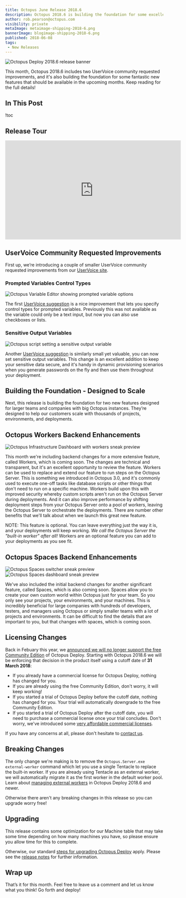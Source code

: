 ```yaml
---
title: Octopus June Release 2018.6
description: Octopus 2018.6 is building the foundation for some excellent new features coming soon!
author: rob.pearson@octopus.com
visibility: private
metaImage: metaimage-shipping-2018-6.png
bannerImage: blogimage-shipping-2018-6.png
published: 2018-06-08
tags:
 - New Releases
---
```


![Octopus Deploy 2018.6 release banner](blogimage-shipping-2018-6.png)

This month, Octopus 2018.6 includes two UserVoice community requested improvements, and it's also building the foundation for some fantastic new features that should be available in the upcoming months. Keep reading for the full details!

## In This Post

!toc

## Release Tour

<iframe width="560" height="315" src="https://www.youtube.com/embed/tNuYRs_J8cY" frameborder="0" allowfullscreen></iframe>

## UserVoice Community Requested Improvements

First up, we’re introducing a couple of smaller UserVoice community requested improvements from our [UserVoice site](https://octopusdeploy.uservoice.com).

### Prompted Variables Control Types

![Octopus Variable Editor showing prompted variable options](prompted-var-control-types.png "width=500")

The first [UserVoice suggestion](https://octopusdeploy.uservoice.com/forums/170787-general/suggestions/6016396-variable-prompt-templates) is a nice improvement that lets you specify control types for prompted variables. Previously this was not available as the variable could only be a text input, but now you can also use checkboxes or lists.

### Sensitive Output Variables

![Octopus script setting a sensitive output variable](sensitive-output-var.png "width=500")

Another [UserVoice suggestion](https://octopusdeploy.uservoice.com/forums/170787-general/suggestions/30965434-set-octopusvariable-to-support-issensitive-flag) is similarly small yet valuable, you can now set sensitive output variables. This change is an excellent addition to keep your sensitive data secure, and it's handy in dynamic provisioning scenarios when you generate passwords on the fly and then use them throughout your deployment.

## Building the Foundation - Designed to Scale

Next, this release is building the foundation for two new features designed for larger teams and companies with big Octopus instances. They’re designed to help our customers scale with thousands of projects, environments, and deployments.

## Octopus Workers Backend Enhancements

![Octopus Infrastructure Dashboard with workers sneak preview](octopus-workers-preview1.png "width=500")

This month we're including backend changes for a more extensive feature, called Workers, which is coming soon. The changes are technical and transparent, but it's an excellent opportunity to review the feature. Workers can be used to replace and extend our feature to run steps on the Octopus Server. This is something we introduced in Octopus 3.0, and it's commonly used to execute one-off tasks like database scripts or other things that don't need to run on a specific machine. Workers build upon this with improved security whereby custom scripts aren't run on the Octopus Server during deployments. And it can also improve performance by shifting deployment steps from your Octopus Server onto a pool of workers, leaving the Octopus Server to orchestrate the deployments. There are number other benefits that we'll talk about when we launch this great new feature.

NOTE: This feature is optional. You can leave everything just the way it is, and your deployments will keep working. _We call the Octopus Server the "built-in worker" after all!_ Workers are an optional feature you can add to your deployments as you see fit.

## Octopus Spaces Backend Enhancements

![Octopus Spaces switcher sneak preview](octopus-spaces-preview1.png "width=500")
![Octopus Spaces dashboard sneak preview](octopus-spaces-preview2.png "width=500")

We've also included the initial backend changes for another significant feature, called Spaces, which is also coming soon. Spaces allow you to create your own custom world within Octopus just for your team. So you only see your projects, your environments, and your machines. This is incredibly beneficial for large companies with hundreds of developers, testers, and managers using Octopus or simply smaller teams with a lot of projects and environments. It can be difficult to find the details that are important to you, but that changes with spaces, which is coming soon.

## Licensing Changes

Back in Febuary this year, we [announced we will no longer support the free Community Edition](https://octopus.com/blog/removing-free-tier) of Octopus Deploy. Starting with Octopus 2018.6 we will be enforcing that decision in the product itself using a cutoff date of **31 March 2018**:

- If you already have a commercial license for Octopus Deploy, nothing has changed for you.
- If you are already using the free Community Edition, don't worry, it will keep working!
- If you started a trial of Octopus Deploy before the cutoff date, nothing has changed for you. Your trial will automatically downgrade to the free Community Edition.
- If you started a trial of Octopus Deploy after the cutoff date, you will need to purchase a commercial license once your trial concludes. Don't worry, we've introduced some [very affordable commercial licenses](https://octopus.com/pricing).

If you have any concerns at all, please don't hesitate to [contact us](https://octopus.com/support).

## Breaking Changes

The only change we're making is to remove the `Octopus.Server.exe external-worker` command which let you use a single Tentacle to replace the built-in worker. If you are already using Tentacle as an external worker, we will automatically migrate it as the first worker in the default worker pool. Learn about [managing external workers](https://octopus.com/docs/administration/workers/external-workers) in Octopus Deploy 2018.6 and newer.

Otherwise there aren't any breaking changes in this release so you can upgrade worry free!

## Upgrading

This release contains some optimization for our Machine table that may take some time depending on how many machines you have, so please ensure you allow time for this to complete.

Otherwise, our standard [steps for upgrading Octopus Deploy](https://octopus.com/docs/administration/upgrading) apply. Please see the [release notes](https://octopus.com/downloads/compare?to=2018.6.0) for further information.

## Wrap up

That’s it for this month. Feel free to leave us a comment and let us know what you think! Go forth and deploy!
